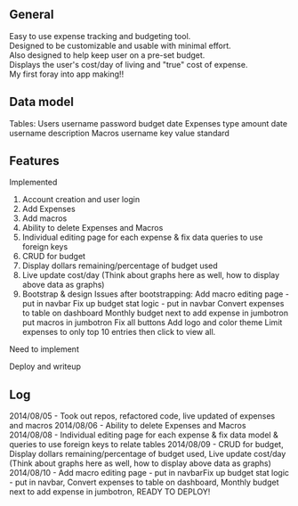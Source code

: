 General
-------
Easy to use expense tracking and budgeting tool.  
Designed to be customizable and usable with minimal effort.  
Also designed to help keep user on a pre-set budget.  
Displays the user's cost/day of living and "true" cost of expense.  
My first foray into app making!!

Data model
-----------
Tables:
Users
	username
	password
	budget
	date
Expenses
	type
	amount
	date
	username
	description
Macros
	username
	key
	value
	standard

Features
--------
Implemented 

1. Account creation and user login
2. Add Expenses 
3. Add macros 
4. Ability to delete Expenses and Macros
5. Individual editing page for each expense & fix data queries to use foreign 
keys
6. CRUD for budget
7. Display dollars remaining/percentage of budget used 
8. Live update cost/day (Think about graphs here as well, how to display above data as graphs) 
9. Bootstrap & design 
Issues after bootstrapping:
	Add macro editing page - put in navbar
	Fix up budget stat logic - put in navbar
Convert expenses to table on dashboard
Monthly budget next to add expense in jumbotron
put macros in jumbotron
Fix all buttons
Add logo and color theme
Limit expenses to only top 10 entries then click to view all.

Need to implement

Deploy and writeup 

Log
----
2014/08/05 - Took out repos, refactored code, live updated of expenses and macros
2014/08/06 - Ability to delete Expenses and Macros
2014/08/08 - Individual editing page for each expense & fix data model & queries to use foreign keys to relate tables
2014/08/09 - CRUD for budget, Display dollars remaining/percentage of budget used, Live update cost/day (Think about graphs here as well, how to display above data as graphs) 
2014/08/10 - Add macro editing page - put in navbarFix up budget stat logic - put in navbar, Convert expenses to table on dashboard, Monthly budget next to add expense in jumbotron, READY TO DEPLOY! 


